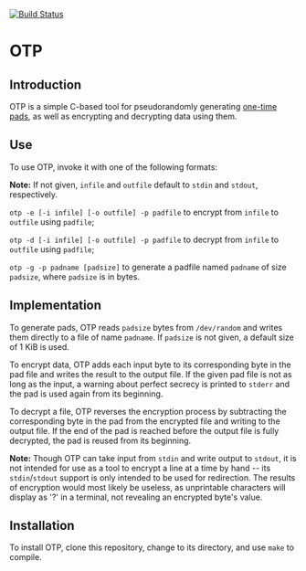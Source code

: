 [![Build Status](https://travis-ci.org/btroller/travisTest.svg?branch=master)](https://travis-ci.org/btroller/travisTest)

# OTP

## Introduction
OTP is a simple C-based tool for pseudorandomly generating [one-time pads](https://en.wikipedia.org/wiki/One-time_pad), as well as encrypting and decrypting data using them.

## Use
To use OTP, invoke it with one of the following formats:

**Note:** If not given, `infile` and `outfile` default to `stdin` and `stdout`, respectively.

`otp -e [-i infile] [-o outfile] -p padfile` to encrypt from `infile` to `outfile` using `padfile`;

`otp -d [-i infile] [-o outfile] -p padfile` to decrypt from `infile` to `outfile` using `padfile`;

`otp -g -p padname [padsize]` to generate a padfile named `padname` of size `padsize`, where `padsize` is in bytes.

## Implementation
To generate pads, OTP reads `padsize` bytes from `/dev/random` and writes them directly to a file of name `padname`. If `padsize` is not given, a default size of 1 KiB is used.

To encrypt data, OTP adds each input byte to its corresponding byte in the pad file and writes the result to the output file. If the given pad file is not as long as the input, a warning about perfect secrecy is printed to `stderr` and the pad is used again from its beginning.

To decrypt a file, OTP reverses the encryption process by subtracting the corresponding byte in the pad from the encrypted file and writing to the output file. If the end of the pad is reached before the output file is fully decrypted, the pad is reused from its beginning.

**Note:** Though OTP can take input from `stdin` and write output to `stdout`, it is not intended for use as a tool to encrypt a line at a time by hand -- its `stdin`/`stdout` support is only intended to be used for redirection. The results of encryption would most likely be useless, as unprintable characters will display as '?' in a terminal, not revealing an encrypted byte's value.

## Installation
To install OTP, clone this repository, change to its directory, and use `make` to compile. 

